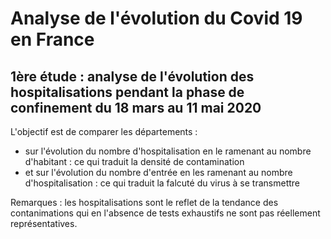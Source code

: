 # Analyse de l'évolution du Covid 19 en France

## 1ère étude : analyse de l'évolution des hospitalisations pendant la phase de confinement du 18 mars au 11 mai 2020

L'objectif est de comparer les départements :
- sur l'évolution du nombre d'hospitalisation en le ramenant au nombre d'habitant : ce qui traduit la densité de contamination
- et sur l'évolution du nombre d'entrée en les ramenant au nombre d'hospitalisation : ce qui traduit la falcuté du virus à se transmettre

Remarques : les hospitalisations sont le reflet de la tendance des contanimations qui en l'absence de tests exhaustifs ne sont pas réellement représentatives.
